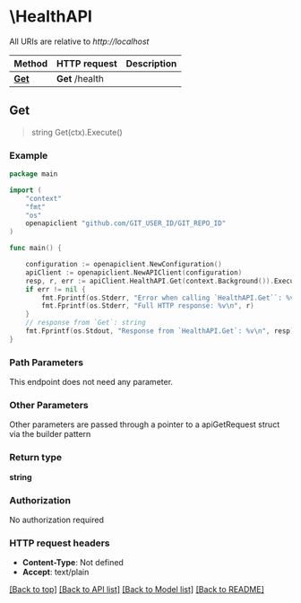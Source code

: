 # \HealthAPI

All URIs are relative to *http://localhost*

Method | HTTP request | Description
------------- | ------------- | -------------
[**Get**](HealthAPI.md#Get) | **Get** /health | 



## Get

> string Get(ctx).Execute()



### Example

```go
package main

import (
	"context"
	"fmt"
	"os"
	openapiclient "github.com/GIT_USER_ID/GIT_REPO_ID"
)

func main() {

	configuration := openapiclient.NewConfiguration()
	apiClient := openapiclient.NewAPIClient(configuration)
	resp, r, err := apiClient.HealthAPI.Get(context.Background()).Execute()
	if err != nil {
		fmt.Fprintf(os.Stderr, "Error when calling `HealthAPI.Get``: %v\n", err)
		fmt.Fprintf(os.Stderr, "Full HTTP response: %v\n", r)
	}
	// response from `Get`: string
	fmt.Fprintf(os.Stdout, "Response from `HealthAPI.Get`: %v\n", resp)
}
```

### Path Parameters

This endpoint does not need any parameter.

### Other Parameters

Other parameters are passed through a pointer to a apiGetRequest struct via the builder pattern


### Return type

**string**

### Authorization

No authorization required

### HTTP request headers

- **Content-Type**: Not defined
- **Accept**: text/plain

[[Back to top]](#) [[Back to API list]](../README.md#documentation-for-api-endpoints)
[[Back to Model list]](../README.md#documentation-for-models)
[[Back to README]](../README.md)

